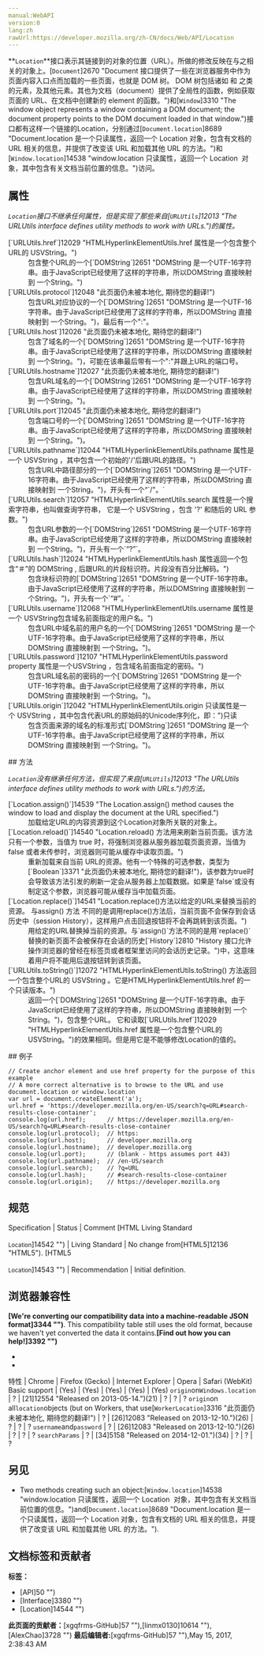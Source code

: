 ```yaml
---
manual:WebAPI
version:0
lang:zh
rawUrl:https://developer.mozilla.org/zh-CN/docs/Web/API/Location
---
```






**`Location`**接口表示其链接到的对象的位置（URL）。所做的修改反映在与之相关的对象上。[`Document`]2670 "Document 接口提供了一些在浏览器服务中作为页面内容入口点而加载的一些页面，也就是 DOM 树。 DOM 树包括诸如 <body> 和 <table> 之类的元素，及其他元素。其也为文档（document）提供了全局性的函数，例如获取页面的 URL、在文档中创建新的 element 的函数。")和[`Window`]3310 "The window object represents a window containing a DOM document; the document property points to the DOM document loaded in that window.")接口都有这样一个链接的Location，分别通过[`Document.location`]8689 "Document.location 是一个只读属性，返回一个 Location 对象，包含有文档的 URL 相关的信息，并提供了改变该 URL 和加载其他 URL 的方法。")和[`Window.location`]14538 "window.location 只读属性，返回一个 Location  对象，其中包含有关文档当前位置的信息。")访问。


## 属性<a name="属性"></a>


<em>`Location`接口</em><em>不继承任何属性，但是实现了那些来自[`URLUtils`]12013 "The URLUtils interface defines utility methods to work with URLs.")的属性。</em>

<dl><dt>[`URLUtils.href`]12029 "HTMLHyperlinkElementUtils.href 属性是一个包含整个URL的 USVString。")</dt><dd>包含整个URL的一个[`DOMString`]2651 "DOMString 是一个UTF-16字符串。由于JavaScript已经使用了这样的字符串，所以DOMString 直接映射到 一个String。")</dd><dt>[`URLUtils.protocol`]12048 "此页面仍未被本地化, 期待您的翻译!")</dt><dd>包含URL对应协议的一个[`DOMString`]2651 "DOMString 是一个UTF-16字符串。由于JavaScript已经使用了这样的字符串，所以DOMString 直接映射到 一个String。")，最后有一个&quot;:&quot;。</dd><dt>[`URLUtils.host`]12026 "此页面仍未被本地化, 期待您的翻译!")</dt><dd>包含了域名的一个[`DOMString`]2651 "DOMString 是一个UTF-16字符串。由于JavaScript已经使用了这样的字符串，所以DOMString 直接映射到 一个String。")，可能在该串最后带有一个&quot;:&quot;并跟上URL的端口号。</dd><dt>[`URLUtils.hostname`]12027 "此页面仍未被本地化, 期待您的翻译!")</dt><dd>包含URL域名的一个[`DOMString`]2651 "DOMString 是一个UTF-16字符串。由于JavaScript已经使用了这样的字符串，所以DOMString 直接映射到 一个String。")。</dd><dt>[`URLUtils.port`]12045 "此页面仍未被本地化, 期待您的翻译!")</dt><dd>包含端口号的一个[`DOMString`]2651 "DOMString 是一个UTF-16字符串。由于JavaScript已经使用了这样的字符串，所以DOMString 直接映射到 一个String。")。</dd><dt>[`URLUtils.pathname`]12044 "HTMLHyperlinkElementUtils.pathname 属性是一个 USVString ，其中包含一个初始的'/'后跟URL的路径。")</dt><dd>包含URL中路径部分的一个[`DOMString`]2651 "DOMString 是一个UTF-16字符串。由于JavaScript已经使用了这样的字符串，所以DOMString 直接映射到 一个String。")，开头有一个“`/"。`</dd><dt>[`URLUtils.search`]12057 "HTMLHyperlinkElementUtils.search 属性是一个搜索字符串，也叫做查询字符串， 它是一个 USVString ，包含 '?' 和随后的 URL 参数。")</dt><dd>包含URL参数的一个[`DOMString`]2651 "DOMString 是一个UTF-16字符串。由于JavaScript已经使用了这样的字符串，所以DOMString 直接映射到 一个String。")，开头有一个`“?”`。</dd><dt>[`URLUtils.hash`]12024 "HTMLHyperlinkElementUtils.hash 属性返回一个包含“＃”的 DOMString , 后跟URL的片段标识符。片段没有百分比解码。")</dt><dd>包含块标识符的[`DOMString`]2651 "DOMString 是一个UTF-16字符串。由于JavaScript已经使用了这样的字符串，所以DOMString 直接映射到 一个String。")，开头有一个`“#”。`</dd><dt>[`URLUtils.username`]12068 "HTMLHyperlinkElementUtils.username 属性是一个 USVString包含域名前面指定的用户名。")</dt><dd>包含URL中域名前的用户名的一个[`DOMString`]2651 "DOMString 是一个UTF-16字符串。由于JavaScript已经使用了这样的字符串，所以DOMString 直接映射到 一个String。")。</dd><dt>[`URLUtils.password`]12107 "HTMLHyperlinkElementUtils.password property 属性是一个USVString ，包含域名前面指定的密码。")</dt><dd>包含URL域名前的密码的一个[`DOMString`]2651 "DOMString 是一个UTF-16字符串。由于JavaScript已经使用了这样的字符串，所以DOMString 直接映射到 一个String。")。</dd><dt>[`URLUtils.origin`]12042 "HTMLHyperlinkElementUtils.origin 只读属性是一个 USVString ，其中包含代表URL的原始码的Unicode序列化，即：")只读</dt><dd>包含页面来源的域名的标准形式[`DOMString`]2651 "DOMString 是一个UTF-16字符串。由于JavaScript已经使用了这样的字符串，所以DOMString 直接映射到 一个String。")。</dd></dl>
## 方法<a name="方法"></a>


<em>`Location`</em><em>没有继承任何方法<em>，但实现了来自[`URLUtils`]12013 "The URLUtils interface defines utility methods to work with URLs.")</em>的方法。</em>

<dl><dt>[`Location.assign()`]14539 "The Location.assign() method causes the window to load and display the document at the URL specified.")</dt><dd>加载给定URL的内容资源到这个Location对象所关联的对象上。</dd><dt>[`Location.reload()`]14540 "Location.reload() 方法用来刷新当前页面。该方法只有一个参数，当值为 true 时，将强制浏览器从服务器加载页面资源，当值为 false 或者未传参时，浏览器则可能从缓存中读取页面。")</dt><dd>重新加载来自当前 URL的资源。他有一个特殊的可选参数，类型为[`Boolean`]3371 "此页面仍未被本地化, 期待您的翻译!")，该参数为true时会导致该方法引发的刷新一定会从服务器上加载数据。如果是`false`或没有制定这个参数，浏览器可能从缓存当中加载页面。</dd><dt>[`Location.replace()`]14541 "Location.replace()方法以给定的URL来替换当前的资源。 与assign() 方法 不同的是调用replace()方法后，当前页面不会保存到会话历史中（session History），这样用户点击回退按钮将不会再跳转到该页面。")</dt><dd>用给定的URL替换掉当前的资源。与`assign()`方法不同的是用`replace()`替换的新页面不会被保存在会话的历史[`History`]2810 "History 接口允许操作浏览器的曾经在标签页或者框架里访问的会话历史记录。")中，这意味着用户将不能用后退按钮转到该页面。</dd><dt>[`URLUtils.toString()`]12072 "HTMLHyperlinkElementUtils.toString() 方法返回一个包含整个URL的 USVString 。它是HTMLHyperlinkElementUtils.href 的一个只读版本。")</dt><dd>返回一个[`DOMString`]2651 "DOMString 是一个UTF-16字符串。由于JavaScript已经使用了这样的字符串，所以DOMString 直接映射到 一个String。")，包含整个URL。 它和读取[`URLUtils.href`]12029 "HTMLHyperlinkElementUtils.href 属性是一个包含整个URL的 USVString。")的效果相同。但是用它是不能够修改Location的值的。</dd></dl>
## 例子<a name="例子"></a>

```
// Create anchor element and use href property for the purpose of this example
// A more correct alternative is to browse to the URL and use document.location or window.location
var url = document.createElement('a');
url.href = 'https://developer.mozilla.org/en-US/search?q=URL#search-results-close-container';
console.log(url.href);      // https://developer.mozilla.org/en-US/search?q=URL#search-results-close-container
console.log(url.protocol);  // https:
console.log(url.host);      // developer.mozilla.org
console.log(url.hostname);  // developer.mozilla.org
console.log(url.port);      // (blank - https assumes port 443)
console.log(url.pathname);  // /en-US/search
console.log(url.search);    // ?q=URL
console.log(url.hash);      // #search-results-close-container
console.log(url.origin);    // https://developer.mozilla.org
```

## 规范<a name="规范"></a>
Specification | Status | Comment 
[HTML Living Standard<br></br><small>Location</small>]14542 "") | Living Standard | No change from[HTML5]12136 "HTML5"). 
[HTML5<br></br><small>Location</small>]14543 "") | Recommendation | Initial definition. 


## 浏览器兼容性<a name="浏览器兼容性"></a>


**[We&#39;re converting our compatibility data into a machine-readable JSON format]3344 "")**. This compatibility table still uses the old format, because we haven&#39;t yet converted the data it contains.**[Find out how you can help!]3392 "")**


* 
* 
特性 | Chrome | Firefox (Gecko) | Internet Explorer | Opera | Safari (WebKit) 
Basic support | (Yes) | (Yes) | (Yes) | (Yes) | (Yes) 
`origin`on`Windows.location` | ? | [21]12554 "Released on 2013-05-14.")(21) | ? | ? | ? 
`origin`on all`location`objects (but on Workers, that use[`WorkerLocation`]3316 "此页面仍未被本地化, 期待您的翻译!") | ? | [26]12083 "Released on 2013-12-10.")(26) | ? | ? | ? 
`username`and`password` | ? | [26]12083 "Released on 2013-12-10.")(26) | ? | ? | ? 
`searchParams` | ? | [34]5158 "Released on 2014-12-01.")(34) | ? | ? | ? 




## 另见<a name="另见"></a>

* Two methods creating such an object:[`Window.location`]14538 "window.location 只读属性，返回一个 Location  对象，其中包含有关文档当前位置的信息。")and[`Document.location`]8689 "Document.location 是一个只读属性，返回一个 Location 对象，包含有文档的 URL 相关的信息，并提供了改变该 URL 和加载其他 URL 的方法。").
<dl><dt></dt></dl>


## 文档标签和贡献者
**标签：**
* [API]50 "")
* [Interface]3380 "")
* [Location]14544 "")

**此页面的贡献者：**[xgqfrms-GitHub]57 ""),[linmx0130]10614 ""),[AlexChao]3728 "")
**最后编辑者:**[xgqfrms-GitHub]57 ""),<time>May 15, 2017, 2:38:43 AM</time>


